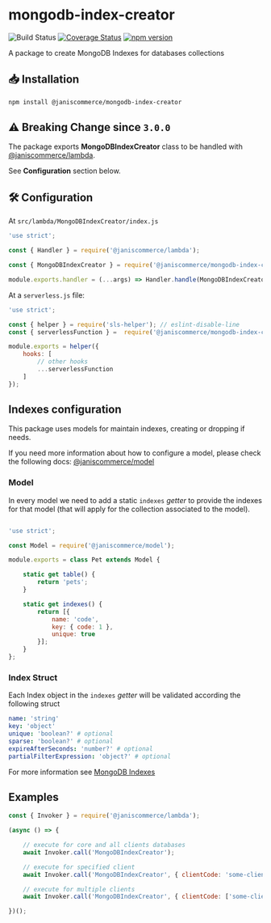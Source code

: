 # mongodb-index-creator

![Build Status](https://github.com/janis-commerce/mongodb-index-creator/workflows/Build%20Status/badge.svg)
[![Coverage Status](https://coveralls.io/repos/github/janis-commerce/mongodb-index-creator/badge.svg?branch=master)](https://coveralls.io/github/janis-commerce/mongodb-index-creator?branch=master)
[![npm version](https://badge.fury.io/js/%40janiscommerce%2Fmongodb-index-creator.svg)](https://www.npmjs.com/package/@janiscommerce/mongodb-index-creator)

A package to create MongoDB Indexes for databases collections

## :inbox_tray: Installation
```sh
npm install @janiscommerce/mongodb-index-creator
```

## :warning: Breaking Change since `3.0.0`
The package exports **MongoDBIndexCreator** class to be handled with [@janiscommerce/lambda](https://www.npmjs.com/package/@janiscommerce/lambda).

See **Configuration** section below.

## :hammer_and_wrench: Configuration

At `src/lambda/MongoDBIndexCreator/index.js`

```js
'use strict';

const { Handler } = require('@janiscommerce/lambda');

const { MongoDBIndexCreator } = require('@janiscommerce/mongodb-index-creator');

module.exports.handler = (...args) => Handler.handle(MongoDBIndexCreator, ...args);

```

At a `serverless.js` file:

```js
'use strict';

const { helper } = require('sls-helper'); // eslint-disable-line
const { serverlessFunction } =  require('@janiscommerce/mongodb-index-creator');

module.exports = helper({
	hooks: [
		// other hooks
		...serverlessFunction
	]
});

```

## Indexes configuration
This package uses models for maintain indexes, creating or dropping if needs.

If you need more information about how to configure a model, please check the following docs: [@janiscommerce/model](https://www.npmjs.com/package/@janiscommerce/model)

### Model
In every model we need to add a static `indexes` _getter_ to provide the indexes for that model (that will apply for the collection associated to the model).

```js

'use strict';

const Model = require('@janiscommerce/model');

module.exports = class Pet extends Model {

	static get table() {
		return 'pets';
	}

	static get indexes() {
		return [{
			name: 'code',
			key: { code: 1 },
			unique: true
		}];
	}
};

```

### Index Struct
Each Index object in the `indexes` _getter_ will be validated according the following struct

```yaml
name: 'string'
key: 'object'
unique: 'boolean?' # optional
sparse: 'boolean?' # optional
expireAfterSeconds: 'number?' # optional
partialFilterExpression: 'object?' # optional
```

For more information see [MongoDB Indexes](https://docs.mongodb.com/manual/indexes/)

## Examples

```js
const { Invoker } = require('@janiscommerce/lambda');

(async () => {

	// execute for core and all clients databases
	await Invoker.call('MongoDBIndexCreator');

	// execute for specified client
	await Invoker.call('MongoDBIndexCreator', { clientCode: 'some-client' });

	// execute for multiple clients
	await Invoker.call('MongoDBIndexCreator', { clientCode: ['some-client', 'other-client'] });

})();
```